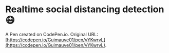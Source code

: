 # Realtime social distancing detection 😷 

A Pen created on CodePen.io. Original URL: [https://codepen.io/Guimauve01/pen/vYKwrvL](https://codepen.io/Guimauve01/pen/vYKwrvL).

